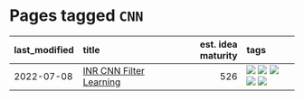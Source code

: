 # Pages tagged `CNN`

|last_modified|title|est. idea maturity|tags
|:---|:---|---:|:---|
|2022-07-08|[INR CNN Filter Learning](../INR_CNN_filter_learning.md)|526|[![](https://img.shields.io/badge/tag-CNN-7fe3bd)](../tags/CNN.md) [![](https://img.shields.io/badge/tag-INR-1dc0d1)](../tags/INR.md) [![](https://img.shields.io/badge/tag-deep_learning-4d5a4)](../tags/deep_learning.md) [![](https://img.shields.io/badge/tag-experimental-fda5ff)](../tags/experimental.md) [![](https://img.shields.io/badge/tag-filter_learning-e168be)](../tags/filter_learning.md)|